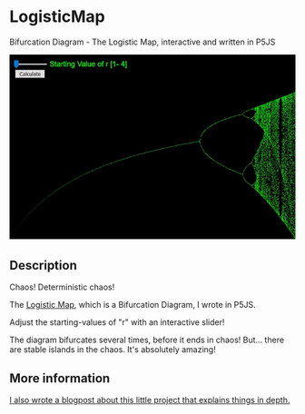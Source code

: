 # LogisticMap
Bifurcation Diagram - The Logistic Map, interactive and written in P5JS

![Logistic Map](https://raw.githubusercontent.com/johnnyawesome/LogisticMap/master/LogisticMapSlider/DemoImages/LogisticMapSlider.jpg)

## Description

Chaos! Deterministic chaos! 

The [Logistic Map](https://en.wikipedia.org/wiki/Logistic_map), which is a Bifurcation Diagram, I wrote in P5JS.

Adjust the starting-values of "r" with an interactive slider!

The diagram bifurcates several times, before it ends in chaos! But... there are stable islands in the chaos. It's absolutely amazing!


## More information
[I also wrote a blogpost about this little project that explains things in depth.](https://breaksome.tech/bifurcation-diagram:-coding-a-logistic-map-in-p5js/)
